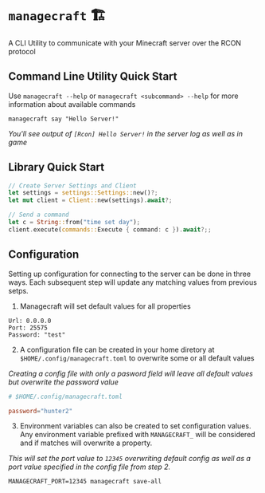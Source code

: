 # `managecraft` :building_construction:
A CLI Utility to communicate with your Minecraft server over the RCON protocol

## Command Line Utility Quick Start
Use `managecraft --help` or `managecraft <subcommand> --help` for more information about available commands

```shell
managecraft say "Hello Server!"
```
_You'll see output of `[Rcon] Hello Server!` in the server log as well as in game_

## Library Quick Start
```rust
// Create Server Settings and Client
let settings = settings::Settings::new()?;
let mut client = Client::new(settings).await?;

// Send a command
let c = String::from("time set day");
client.execute(commands::Execute { command: c }).await?;;
```

## Configuration
Setting up configuration for connecting to the server can be done in three ways. Each subsequent step will update any matching values from previous setps.

1. Managecraft will set default values for all properties
```
Url: 0.0.0.0
Port: 25575
Password: "test"
```

2. A configuration file can be created in your home diretory at `$HOME/.config/managecraft.toml` to overwrite some or all default values

_Creating a config file with only a pasword field will leave all default values but overwrite the password value_
```toml
# $HOME/.config/managecraft.toml

password="hunter2"
```

3. Environment variables can also be created to set configuration values. Any environment variable prefixed with `MANAGECRAFT_` will be considered and if matches will overwrite a property.

_This will set the port value to `12345` overwriting default config as well as a port value specified in the config file from step 2._
```shell
MANAGECRAFT_PORT=12345 managecraft save-all
```